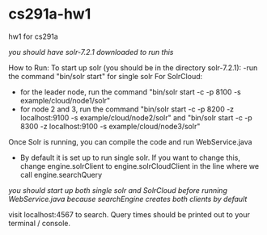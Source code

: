 # cs291a-hw1
hw1 for cs291a

*you should have solr-7.2.1 downloaded to run this*

How to Run:
To start up solr (you should be in the directory solr-7.2.1):
-run the command "bin/solr start" for single solr
For SolrCloud:
- for the leader node, run the command "bin/solr start -c -p 8100 -s example/cloud/node1/solr"
- for node 2 and 3, run the command "bin/solr start -c -p 8200 -z localhost:9100 -s example/cloud/node2/solr" and "bin/solr start -c -p 8300 -z localhost:9100 -s example/cloud/node3/solr"

Once Solr is running, you can compile the code and run WebService.java
- By default it is set up to run single solr. If you want to change this, change engine.solrClient to engine.solrCloudClient in the line where we call engine.searchQuery

*you should start up both single solr and SolrCloud before running WebService.java because searchEngine creates both clients by default*

visit localhost:4567 to search. Query times should be printed out to your terminal / console.
